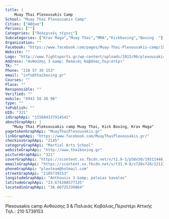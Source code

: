 ```yaml
---
title: |
    Muay Thai Plexousakis Camp
School: "Muay Thai Plexousakis Camp"
Cities: ["Αθήνα"]
Perioxi: [""]
Categories: ["Πολεμικές τέχνες"]
Subcategories: ["Krav Maga","Muay Thai","MMA","Kickboxing","Boxing  "]
Organization: ""
Facebook: "https://www.facebook.com/pages/Muay-Thai-Plexousakis-camp/155684337914541"
Website: ""
Logo: "http://www.fightsports.gr/wp-content/uploads/2015/06/plexousakis-camp-logo.jpg"
Address: "Ανθούσης 3 &amp; Παλαιάς Καβάλας,Περιστέρι"
TK: ""
Phone: "210 57 39 153"
email: "info@thaiboxing.gr"
Courses: ""
Place: ""
Rensponsible: ""
Verified: ""
mobile: "6943 58 26 98"
type: ""
toPublish: ""
UID: "321"
idGraphApi: "155684337914541"
aboutGraphApi: | 
   "Muay Thai Pleksousakis camp Muay Thai, Kick Boxing, Krav Maga"
pagetokenGraphApi: "MuayThaiPlexousakis.gr"
linkGraphApi: "https://www.facebook.com/MuayThaiPlexousakis.gr/"
checkinsGraphApi: "2145"
categoryGraphApi: "Martial Arts School"
websiteGraphApi: "http://www.thaiboxing.gr"
pictureGraphApi: "321"
coverGraphApi: "https://scontent.xx.fbcdn.net/v/t1.0-1/p50x50/19511446_820868951396073_4443800010109679676_n.jpg?oh=69a8877fded34bc5a563ed5ccb140846&amp;oe=5B4B8572"
emailsGraphApi: "https://scontent.xx.fbcdn.net/v/t31.0-8/s720x720/12113329_534320670050904_384219356712179768_o.jpg?oh=e893c8b2b9453de54dd37a4c3e4b5cf1&amp;oe=5B4652E8"
phoneGraphApi: "plexteam@hotmail.com"
streetGraphApi: "2105739153"
longitudeGraphApi: "Anthousis 3 &amp; palaias kavalas"
latitudeGraphApi: "23.674208577135"
locatedinGraphApi: "38.00725339064"

---
```


Plexousakis camp Ανθούσης 3 &amp; Παλαιάς Καβάλας,Περιστέρι Αττικής Τηλ.: 210 5739153

